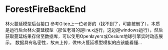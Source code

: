 # ForestFireBackEnd
林火蔓延模型后台接口
参考Gitee上一位老哥的（找不到了，可能被删了），本质是运行后台林火蔓延模型（那位老哥的是linux运行，这边是windows运行），然后获取蔓延结果存储至数据库，可以使用Openlayers或Cesium地球引擎实时动态展示。
数据具有私密性，故未上传，做林火蔓延模型模拟的应该能看懂...
